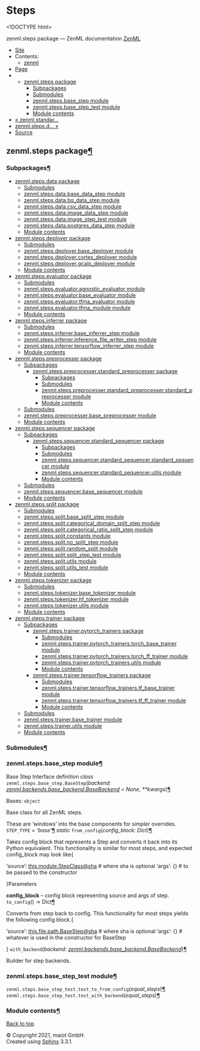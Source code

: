 # Steps

&lt;!DOCTYPE html&gt;

zenml.steps package — ZenML documentation  [ZenML](https://github.com/maiot-io/zenml/tree/e2cf3eb9599a3b31a4ee646048d90127dfdbb178/docs/sphinx_docs/_build/html/index.html)

*  [Site](https://github.com/maiot-io/zenml/tree/e2cf3eb9599a3b31a4ee646048d90127dfdbb178/docs/sphinx_docs/_build/html/index.html)
  * Contents:
    * [zenml](https://github.com/maiot-io/zenml/tree/e2cf3eb9599a3b31a4ee646048d90127dfdbb178/docs/sphinx_docs/_build/html/modules.html)
*  [Page](./)
  * * [zenml.steps package](./)
      * [Subpackages](./#subpackages)
      * [Submodules](./#submodules)
      * [zenml.steps.base\_step module](./#module-zenml.steps.base_step)
      * [zenml.steps.base\_step\_test module](./#module-zenml.steps.base_step_test)
      * [Module contents](./#module-zenml.steps)
* [ « zenml.standar...](../zenml.standards.md)
* [ zenml.steps.d... »](https://github.com/maiot-io/zenml/tree/e2cf3eb9599a3b31a4ee646048d90127dfdbb178/docs/sphinx_docs/_build/html/zenml.steps.data.html)
*  [Source](https://github.com/maiot-io/zenml/tree/e2cf3eb9599a3b31a4ee646048d90127dfdbb178/docs/sphinx_docs/_build/html/_sources/zenml.steps.rst.txt)

## zenml.steps package[¶](./#zenml-steps-package)

### Subpackages[¶](./#subpackages)

* [zenml.steps.data package](https://github.com/maiot-io/zenml/tree/e2cf3eb9599a3b31a4ee646048d90127dfdbb178/docs/sphinx_docs/_build/html/zenml.steps.data.html)
  * [Submodules](https://github.com/maiot-io/zenml/tree/e2cf3eb9599a3b31a4ee646048d90127dfdbb178/docs/sphinx_docs/_build/html/zenml.steps.data.html#submodules)
  * [zenml.steps.data.base\_data\_step module](https://github.com/maiot-io/zenml/tree/e2cf3eb9599a3b31a4ee646048d90127dfdbb178/docs/sphinx_docs/_build/html/zenml.steps.data.html#module-zenml.steps.data.base_data_step)
  * [zenml.steps.data.bq\_data\_step module](https://github.com/maiot-io/zenml/tree/e2cf3eb9599a3b31a4ee646048d90127dfdbb178/docs/sphinx_docs/_build/html/zenml.steps.data.html#module-zenml.steps.data.bq_data_step)
  * [zenml.steps.data.csv\_data\_step module](https://github.com/maiot-io/zenml/tree/e2cf3eb9599a3b31a4ee646048d90127dfdbb178/docs/sphinx_docs/_build/html/zenml.steps.data.html#module-zenml.steps.data.csv_data_step)
  * [zenml.steps.data.image\_data\_step module](https://github.com/maiot-io/zenml/tree/e2cf3eb9599a3b31a4ee646048d90127dfdbb178/docs/sphinx_docs/_build/html/zenml.steps.data.html#module-zenml.steps.data.image_data_step)
  * [zenml.steps.data.image\_step\_test module](https://github.com/maiot-io/zenml/tree/e2cf3eb9599a3b31a4ee646048d90127dfdbb178/docs/sphinx_docs/_build/html/zenml.steps.data.html#module-zenml.steps.data.image_step_test)
  * [zenml.steps.data.postgres\_data\_step module](https://github.com/maiot-io/zenml/tree/e2cf3eb9599a3b31a4ee646048d90127dfdbb178/docs/sphinx_docs/_build/html/zenml.steps.data.html#module-zenml.steps.data.postgres_data_step)
  * [Module contents](https://github.com/maiot-io/zenml/tree/e2cf3eb9599a3b31a4ee646048d90127dfdbb178/docs/sphinx_docs/_build/html/zenml.steps.data.html#module-zenml.steps.data)
* [zenml.steps.deployer package](https://github.com/maiot-io/zenml/tree/e2cf3eb9599a3b31a4ee646048d90127dfdbb178/docs/sphinx_docs/_build/html/zenml.steps.deployer.html)
  * [Submodules](https://github.com/maiot-io/zenml/tree/e2cf3eb9599a3b31a4ee646048d90127dfdbb178/docs/sphinx_docs/_build/html/zenml.steps.deployer.html#submodules)
  * [zenml.steps.deployer.base\_deployer module](https://github.com/maiot-io/zenml/tree/e2cf3eb9599a3b31a4ee646048d90127dfdbb178/docs/sphinx_docs/_build/html/zenml.steps.deployer.html#module-zenml.steps.deployer.base_deployer)
  * [zenml.steps.deployer.cortex\_deployer module](https://github.com/maiot-io/zenml/tree/e2cf3eb9599a3b31a4ee646048d90127dfdbb178/docs/sphinx_docs/_build/html/zenml.steps.deployer.html#module-zenml.steps.deployer.cortex_deployer)
  * [zenml.steps.deployer.gcaip\_deployer module](https://github.com/maiot-io/zenml/tree/e2cf3eb9599a3b31a4ee646048d90127dfdbb178/docs/sphinx_docs/_build/html/zenml.steps.deployer.html#module-zenml.steps.deployer.gcaip_deployer)
  * [Module contents](https://github.com/maiot-io/zenml/tree/e2cf3eb9599a3b31a4ee646048d90127dfdbb178/docs/sphinx_docs/_build/html/zenml.steps.deployer.html#module-zenml.steps.deployer)
* [zenml.steps.evaluator package](https://github.com/maiot-io/zenml/tree/e2cf3eb9599a3b31a4ee646048d90127dfdbb178/docs/sphinx_docs/_build/html/zenml.steps.evaluator.html)
  * [Submodules](https://github.com/maiot-io/zenml/tree/e2cf3eb9599a3b31a4ee646048d90127dfdbb178/docs/sphinx_docs/_build/html/zenml.steps.evaluator.html#submodules)
  * [zenml.steps.evaluator.agnostic\_evaluator module](https://github.com/maiot-io/zenml/tree/e2cf3eb9599a3b31a4ee646048d90127dfdbb178/docs/sphinx_docs/_build/html/zenml.steps.evaluator.html#module-zenml.steps.evaluator.agnostic_evaluator)
  * [zenml.steps.evaluator.base\_evaluator module](https://github.com/maiot-io/zenml/tree/e2cf3eb9599a3b31a4ee646048d90127dfdbb178/docs/sphinx_docs/_build/html/zenml.steps.evaluator.html#module-zenml.steps.evaluator.base_evaluator)
  * [zenml.steps.evaluator.tfma\_evaluator module](https://github.com/maiot-io/zenml/tree/e2cf3eb9599a3b31a4ee646048d90127dfdbb178/docs/sphinx_docs/_build/html/zenml.steps.evaluator.html#module-zenml.steps.evaluator.tfma_evaluator)
  * [zenml.steps.evaluator.tfma\_module module](https://github.com/maiot-io/zenml/tree/e2cf3eb9599a3b31a4ee646048d90127dfdbb178/docs/sphinx_docs/_build/html/zenml.steps.evaluator.html#module-zenml.steps.evaluator.tfma_module)
  * [Module contents](https://github.com/maiot-io/zenml/tree/e2cf3eb9599a3b31a4ee646048d90127dfdbb178/docs/sphinx_docs/_build/html/zenml.steps.evaluator.html#module-zenml.steps.evaluator)
* [zenml.steps.inferrer package](zenml.steps.inferrer.md)
  * [Submodules](zenml.steps.inferrer.md#submodules)
  * [zenml.steps.inferrer.base\_inferrer\_step module](zenml.steps.inferrer.md#module-zenml.steps.inferrer.base_inferrer_step)
  * [zenml.steps.inferrer.inference\_file\_writer\_step module](zenml.steps.inferrer.md#module-zenml.steps.inferrer.inference_file_writer_step)
  * [zenml.steps.inferrer.tensorflow\_inferrer\_step module](zenml.steps.inferrer.md#module-zenml.steps.inferrer.tensorflow_inferrer_step)
  * [Module contents](zenml.steps.inferrer.md#module-zenml.steps.inferrer)
* [zenml.steps.preprocesser package](zenml.steps.preprocesser/)
  * [Subpackages](zenml.steps.preprocesser/#subpackages)
    * [zenml.steps.preprocesser.standard\_preprocesser package](zenml.steps.preprocesser/zenml.steps.preprocesser.standard_preprocesser/)
      * [Subpackages](zenml.steps.preprocesser/zenml.steps.preprocesser.standard_preprocesser/#subpackages)
      * [Submodules](zenml.steps.preprocesser/zenml.steps.preprocesser.standard_preprocesser/#submodules)
      * [zenml.steps.preprocesser.standard\_preprocesser.standard\_preprocesser module](zenml.steps.preprocesser/zenml.steps.preprocesser.standard_preprocesser/#module-zenml.steps.preprocesser.standard_preprocesser.standard_preprocesser)
      * [Module contents](zenml.steps.preprocesser/zenml.steps.preprocesser.standard_preprocesser/#module-zenml.steps.preprocesser.standard_preprocesser)
  * [Submodules](zenml.steps.preprocesser/#submodules)
  * [zenml.steps.preprocesser.base\_preprocesser module](zenml.steps.preprocesser/#module-zenml.steps.preprocesser.base_preprocesser)
  * [Module contents](zenml.steps.preprocesser/#module-zenml.steps.preprocesser)
* [zenml.steps.sequencer package](zenml.steps.sequencer/)
  * [Subpackages](zenml.steps.sequencer/#subpackages)
    * [zenml.steps.sequencer.standard\_sequencer package](zenml.steps.sequencer/zenml.steps.sequencer.standard_sequencer/)
      * [Subpackages](zenml.steps.sequencer/zenml.steps.sequencer.standard_sequencer/#subpackages)
      * [Submodules](zenml.steps.sequencer/zenml.steps.sequencer.standard_sequencer/#submodules)
      * [zenml.steps.sequencer.standard\_sequencer.standard\_sequencer module](zenml.steps.sequencer/zenml.steps.sequencer.standard_sequencer/#module-zenml.steps.sequencer.standard_sequencer.standard_sequencer)
      * [zenml.steps.sequencer.standard\_sequencer.utils module](zenml.steps.sequencer/zenml.steps.sequencer.standard_sequencer/#module-zenml.steps.sequencer.standard_sequencer.utils)
      * [Module contents](zenml.steps.sequencer/zenml.steps.sequencer.standard_sequencer/#module-zenml.steps.sequencer.standard_sequencer)
  * [Submodules](zenml.steps.sequencer/#submodules)
  * [zenml.steps.sequencer.base\_sequencer module](zenml.steps.sequencer/#module-zenml.steps.sequencer.base_sequencer)
  * [Module contents](zenml.steps.sequencer/#module-zenml.steps.sequencer)
* [zenml.steps.split package](zenml.steps.split.md)
  * [Submodules](zenml.steps.split.md#submodules)
  * [zenml.steps.split.base\_split\_step module](zenml.steps.split.md#module-zenml.steps.split.base_split_step)
  * [zenml.steps.split.categorical\_domain\_split\_step module](zenml.steps.split.md#module-zenml.steps.split.categorical_domain_split_step)
  * [zenml.steps.split.categorical\_ratio\_split\_step module](zenml.steps.split.md#module-zenml.steps.split.categorical_ratio_split_step)
  * [zenml.steps.split.constants module](zenml.steps.split.md#module-zenml.steps.split.constants)
  * [zenml.steps.split.no\_split\_step module](zenml.steps.split.md#module-zenml.steps.split.no_split_step)
  * [zenml.steps.split.random\_split module](zenml.steps.split.md#module-zenml.steps.split.random_split)
  * [zenml.steps.split.split\_step\_test module](zenml.steps.split.md#module-zenml.steps.split.split_step_test)
  * [zenml.steps.split.utils module](zenml.steps.split.md#module-zenml.steps.split.utils)
  * [zenml.steps.split.utils\_test module](zenml.steps.split.md#module-zenml.steps.split.utils_test)
  * [Module contents](zenml.steps.split.md#module-zenml.steps.split)
* [zenml.steps.tokenizer package](zenml.steps.tokenizer.md)
  * [Submodules](zenml.steps.tokenizer.md#submodules)
  * [zenml.steps.tokenizer.base\_tokenizer module](zenml.steps.tokenizer.md#module-zenml.steps.tokenizer.base_tokenizer)
  * [zenml.steps.tokenizer.hf\_tokenizer module](zenml.steps.tokenizer.md#module-zenml.steps.tokenizer.hf_tokenizer)
  * [zenml.steps.tokenizer.utils module](zenml.steps.tokenizer.md#module-zenml.steps.tokenizer.utils)
  * [Module contents](zenml.steps.tokenizer.md#module-zenml.steps.tokenizer)
* [zenml.steps.trainer package](zenml.steps.trainer/)
  * [Subpackages](zenml.steps.trainer/#subpackages)
    * [zenml.steps.trainer.pytorch\_trainers package](zenml.steps.trainer/zenml.steps.trainer.pytorch_trainers.md)
      * [Submodules](zenml.steps.trainer/zenml.steps.trainer.pytorch_trainers.md#submodules)
      * [zenml.steps.trainer.pytorch\_trainers.torch\_base\_trainer module](zenml.steps.trainer/zenml.steps.trainer.pytorch_trainers.md#module-zenml.steps.trainer.pytorch_trainers.torch_base_trainer)
      * [zenml.steps.trainer.pytorch\_trainers.torch\_ff\_trainer module](zenml.steps.trainer/zenml.steps.trainer.pytorch_trainers.md#module-zenml.steps.trainer.pytorch_trainers.torch_ff_trainer)
      * [zenml.steps.trainer.pytorch\_trainers.utils module](zenml.steps.trainer/zenml.steps.trainer.pytorch_trainers.md#module-zenml.steps.trainer.pytorch_trainers.utils)
      * [Module contents](zenml.steps.trainer/zenml.steps.trainer.pytorch_trainers.md#module-zenml.steps.trainer.pytorch_trainers)
    * [zenml.steps.trainer.tensorflow\_trainers package](zenml.steps.trainer/zenml.steps.trainer.tensorflow_trainers.md)
      * [Submodules](zenml.steps.trainer/zenml.steps.trainer.tensorflow_trainers.md#submodules)
      * [zenml.steps.trainer.tensorflow\_trainers.tf\_base\_trainer module](zenml.steps.trainer/zenml.steps.trainer.tensorflow_trainers.md#module-zenml.steps.trainer.tensorflow_trainers.tf_base_trainer)
      * [zenml.steps.trainer.tensorflow\_trainers.tf\_ff\_trainer module](zenml.steps.trainer/zenml.steps.trainer.tensorflow_trainers.md#module-zenml.steps.trainer.tensorflow_trainers.tf_ff_trainer)
      * [Module contents](zenml.steps.trainer/zenml.steps.trainer.tensorflow_trainers.md#module-zenml.steps.trainer.tensorflow_trainers)
  * [Submodules](zenml.steps.trainer/#submodules)
  * [zenml.steps.trainer.base\_trainer module](zenml.steps.trainer/#module-zenml.steps.trainer.base_trainer)
  * [zenml.steps.trainer.utils module](zenml.steps.trainer/#module-zenml.steps.trainer.utils)
  * [Module contents](zenml.steps.trainer/#module-zenml.steps.trainer)

### Submodules[¶](./#submodules)

### zenml.steps.base\_step module[¶](./#module-zenml.steps.base_step)

Base Step Interface definition _class_ `zenml.steps.base_step.BaseStep`\(_backend:_ [_zenml.backends.base\_backend.BaseBackend_](../zenml.backends/#zenml.backends.base_backend.BaseBackend) _= None_, _\*\*kwargs_\)[¶](./#zenml.steps.base_step.BaseStep)

Bases: `object`

Base class for all ZenML steps.

These are ‘windows’ into the base components for simpler overrides. `STEP_TYPE` _= 'base'_[¶](./#zenml.steps.base_step.BaseStep.STEP_TYPE) _static_ `from_config`\(_config\_block: Dict_\)[¶](./#zenml.steps.base_step.BaseStep.from_config)

Takes config block that represents a Step and converts it back into its Python equivalent. This functionality is similar for most steps, and expected config\_block may look like{

‘source’: [this.module.StepClass@sha](mailto:this.module.StepClass%40sha) \# where sha is optional ‘args’: {} \# to be passed to the constructor

}Parameters

**config\_block** – config block representing source and args of step. `to_config`\(\) → Dict[¶](./#zenml.steps.base_step.BaseStep.to_config)

Converts from step back to config. This functionality for most steps yields the following config block.{

‘source’: [this.file.path.BaseStep@sha](mailto:this.file.path.BaseStep%40sha) \# where sha is optional ‘args’: {} \# whatever is used in the constructor for BaseStep

} `with_backend`\(_backend:_ [_zenml.backends.base\_backend.BaseBackend_](../zenml.backends/#zenml.backends.base_backend.BaseBackend)\)[¶](./#zenml.steps.base_step.BaseStep.with_backend)

Builder for step backends.

### zenml.steps.base\_step\_test module[¶](./#module-zenml.steps.base_step_test)

 `zenml.steps.base_step_test.test_to_from_config`\(_equal\_steps_\)[¶](./#zenml.steps.base_step_test.test_to_from_config) `zenml.steps.base_step_test.test_with_backend`\(_equal\_steps_\)[¶](./#zenml.steps.base_step_test.test_with_backend)

### Module contents[¶](./#module-zenml.steps)

 [Back to top](./)

 © Copyright 2021, maiot GmbH.  
 Created using [Sphinx](http://sphinx-doc.org/) 3.3.1.  


